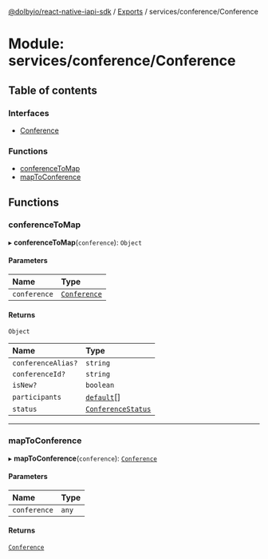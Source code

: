 [@dolbyio/react-native-iapi-sdk](../README.md) / [Exports](../modules.md) / services/conference/Conference

# Module: services/conference/Conference

## Table of contents

### Interfaces

- [Conference](../interfaces/services_conference_Conference.Conference.md)

### Functions

- [conferenceToMap](services_conference_Conference.md#conferencetomap)
- [mapToConference](services_conference_Conference.md#maptoconference)

## Functions

### conferenceToMap

▸ **conferenceToMap**(`conference`): `Object`

#### Parameters

| Name | Type |
| :------ | :------ |
| `conference` | [`Conference`](../interfaces/services_conference_Conference.Conference.md) |

#### Returns

`Object`

| Name | Type |
| :------ | :------ |
| `conferenceAlias?` | `string` |
| `conferenceId?` | `string` |
| `isNew?` | `boolean` |
| `participants` | [`default`](../classes/services_conference_Participant.default.md)[] |
| `status` | [`ConferenceStatus`](../enums/services_conference_ConferenceStatus.ConferenceStatus.md) |

___

### mapToConference

▸ **mapToConference**(`conference`): [`Conference`](../interfaces/services_conference_Conference.Conference.md)

#### Parameters

| Name | Type |
| :------ | :------ |
| `conference` | `any` |

#### Returns

[`Conference`](../interfaces/services_conference_Conference.Conference.md)
